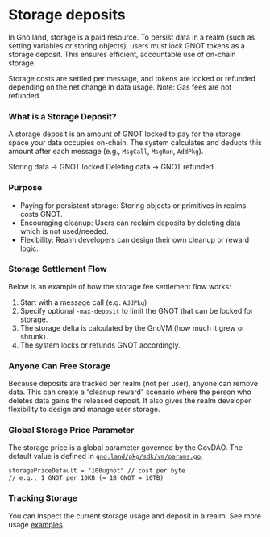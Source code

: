 # Storage deposits

In Gno.land, storage is a paid resource. To persist data in a realm (such as
setting variables or storing objects), users must lock GNOT tokens as a storage
deposit. This ensures efficient, accountable use of on-chain storage.

Storage costs are settled per message, and tokens are locked or refunded
depending on the net change in data usage. Note: Gas fees are not refunded.

### What is a Storage Deposit?

A storage deposit is an amount of GNOT locked to pay for the storage space your
data occupies on-chain. The system calculates and deducts this amount after each
message (e.g., `MsgCall`, `MsgRun`, `AddPkg`).

Storing data → GNOT locked
Deleting data → GNOT refunded

### Purpose

- Paying for persistent storage: Storing objects or primitives in realms costs GNOT.
- Encouraging cleanup: Users can reclaim deposits by deleting data which is not used/needed.
- Flexibility: Realm developers can design their own cleanup or reward logic.

### Storage Settlement Flow

Below is an example of how the storage fee settlement flow works:

1. Start with a message call (e.g. `AddPkg`)
2. Specify optional `-max-deposit` to limit the GNOT that can be locked for storage.
3. The storage delta is calculated by the GnoVM (how much it grew or shrunk).
4. The system locks or refunds GNOT accordingly.

### Anyone Can Free Storage

Because deposits are tracked per realm (not per user), anyone can remove data.
This can create a “cleanup reward” scenario where the person who deletes data
gains the released deposit. It also gives the realm developer flexibility to
design and manage user storage.

### Global Storage Price Parameter

The storage price is a global parameter governed by the GovDAO.
The default value is defined in [`gno.land/pkg/sdk/vm/params.go`](https://github.com/steve-care-software/gno/blob/8452891dee1a92643dd0ceb4623e2c684455d3d5/gno.land/pkg/sdk/vm/params.go#L18).

```text
storagePriceDefault = "100ugnot" // cost per byte
// e.g., 1 GNOT per 10KB (≈ 1B GNOT = 10TB)
```

### Tracking Storage

You can inspect the current storage usage and deposit in a realm.
See more usage [examples](../users/interact-with-gnokey.md#vmqstorage).
